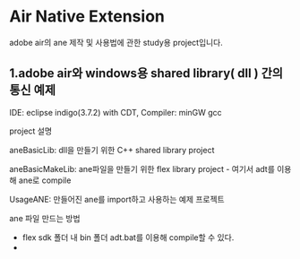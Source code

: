 Air Native Extension
===
adobe air의 ane 제작 및 사용법에 관한 study용 project입니다. 

1.adobe air와 windows용 shared library( dll ) 간의 통신 예제
-
IDE: eclipse indigo(3.7.2) with CDT, 
Compiler: minGW gcc

project 설명

aneBasicLib: dll을 만들기 위한 C++ shared library project

aneBasicMakeLib: ane파일을 만들기 위한 flex library project - 여기서 adt를 이용해 ane로 compile

UsageANE: 만들어진 ane를 import하고 사용하는 예제 프로젝트


ane 파일 만드는 방법

- flex sdk 폴더 내 bin 폴더 adt.bat를 이용해 compile할 수 있다. 
-
